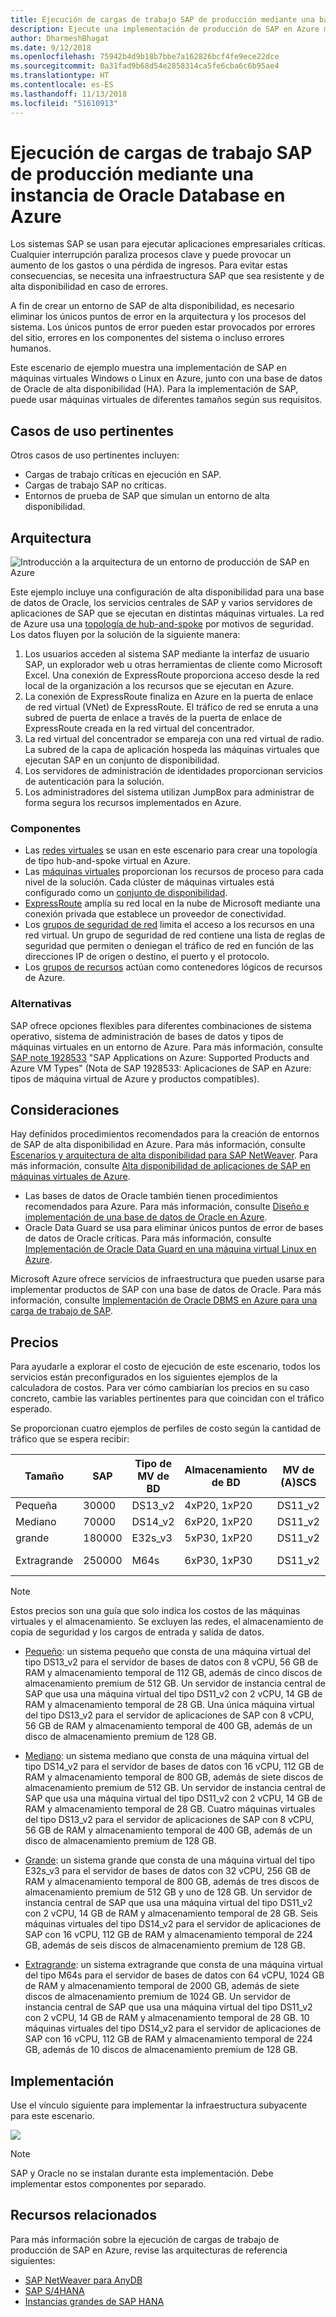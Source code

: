 ```yaml
---
title: Ejecución de cargas de trabajo SAP de producción mediante una base de datos de Oracle en Azure
description: Ejecute una implementación de producción de SAP en Azure mediante una base de datos de Oracle.
author: DharmeshBhagat
ms.date: 9/12/2018
ms.openlocfilehash: 75942b4d9b18b7bbe7a162826bcf4fe9ece22dce
ms.sourcegitcommit: 0a31fad9b68d54e2858314ca5fe6cba6c6b95ae4
ms.translationtype: HT
ms.contentlocale: es-ES
ms.lasthandoff: 11/13/2018
ms.locfileid: "51610913"
---
```

# <a name="running-sap-production-workloads-using-an-oracle-database-on-azure"></a>Ejecución de cargas de trabajo SAP de producción mediante una instancia de Oracle Database en Azure

Los sistemas SAP se usan para ejecutar aplicaciones empresariales críticas. Cualquier interrupción paraliza procesos clave y puede provocar un aumento de los gastos o una pérdida de ingresos. Para evitar estas consecuencias, se necesita una infraestructura SAP que sea resistente y de alta disponibilidad en caso de errores.

A fin de crear un entorno de SAP de alta disponibilidad, es necesario eliminar los únicos puntos de error en la arquitectura y los procesos del sistema. Los únicos puntos de error pueden estar provocados por errores del sitio, errores en los componentes del sistema o incluso errores humanos.

Este escenario de ejemplo muestra una implementación de SAP en máquinas virtuales Windows o Linux en Azure, junto con una base de datos de Oracle de alta disponibilidad (HA). Para la implementación de SAP, puede usar máquinas virtuales de diferentes tamaños según sus requisitos.

## <a name="relevant-use-cases"></a>Casos de uso pertinentes

Otros casos de uso pertinentes incluyen:

* Cargas de trabajo críticas en ejecución en SAP.
* Cargas de trabajo SAP no críticas.
* Entornos de prueba de SAP que simulan un entorno de alta disponibilidad.

## <a name="architecture"></a>Arquitectura

![Introducción a la arquitectura de un entorno de producción de SAP en Azure][architecture]

Este ejemplo incluye una configuración de alta disponibilidad para una base de datos de Oracle, los servicios centrales de SAP y varios servidores de aplicaciones de SAP que se ejecutan en distintas máquinas virtuales. La red de Azure usa una [topología de hub-and-spoke](/azure/architecture/reference-architectures/hybrid-networking/hub-spoke) por motivos de seguridad. Los datos fluyen por la solución de la siguiente manera:

1. Los usuarios acceden al sistema SAP mediante la interfaz de usuario SAP, un explorador web u otras herramientas de cliente como Microsoft Excel. Una conexión de ExpressRoute proporciona acceso desde la red local de la organización a los recursos que se ejecutan en Azure.
2. La conexión de ExpressRoute finaliza en Azure en la puerta de enlace de red virtual (VNet) de ExpressRoute. El tráfico de red se enruta a una subred de puerta de enlace a través de la puerta de enlace de ExpressRoute creada en la red virtual del concentrador.
3. La red virtual del concentrador se empareja con una red virtual de radio. La subred de la capa de aplicación hospeda las máquinas virtuales que ejecutan SAP en un conjunto de disponibilidad.
4. Los servidores de administración de identidades proporcionan servicios de autenticación para la solución.
5. Los administradores del sistema utilizan JumpBox para administrar de forma segura los recursos implementados en Azure.

### <a name="components"></a>Componentes

* Las [redes virtuales](/azure/virtual-network/virtual-networks-overview) se usan en este escenario para crear una topología de tipo hub-and-spoke virtual en Azure.
* Las [máquinas virtuales](/azure/virtual-machines/windows/overview) proporcionan los recursos de proceso para cada nivel de la solución. Cada clúster de máquinas virtuales está configurado como un [conjunto de disponibilidad](/azure/virtual-machines/windows/regions-and-availability#availability-sets).
* [ExpressRoute](/azure/expressroute/expressroute-introduction) amplía su red local en la nube de Microsoft mediante una conexión privada que establece un proveedor de conectividad.
* Los [grupos de seguridad de red](/azure/virtual-network/security-overview) limita el acceso a los recursos en una red virtual. Un grupo de seguridad de red contiene una lista de reglas de seguridad que permiten o deniegan el tráfico de red en función de las direcciones IP de origen o destino, el puerto y el protocolo. 
* Los [grupos de recursos](/azure/azure-resource-manager/resource-group-overview#resource-groups) actúan como contenedores lógicos de recursos de Azure.

### <a name="alternatives"></a>Alternativas

SAP ofrece opciones flexibles para diferentes combinaciones de sistema operativo, sistema de administración de bases de datos y tipos de máquinas virtuales en un entorno de Azure. Para más información, consulte [SAP note 1928533](https://launchpad.support.sap.com/#/notes/1928533) "SAP Applications on Azure: Supported Products and Azure VM Types" (Nota de SAP 1928533: Aplicaciones de SAP en Azure: tipos de máquina virtual de Azure y productos compatibles).

## <a name="considerations"></a>Consideraciones

Hay definidos procedimientos recomendados para la creación de entornos de SAP de alta disponibilidad en Azure. Para más información, consulte [Escenarios y arquitectura de alta disponibilidad para SAP NetWeaver](/azure/virtual-machines/workloads/sap/sap-high-availability-architecture-scenarios).
Para más información, consulte [Alta disponibilidad de aplicaciones de SAP en máquinas virtuales de Azure](/azure/virtual-machines/workloads/sap/high-availability-guide).
* Las bases de datos de Oracle también tienen procedimientos recomendados para Azure. Para más información, consulte [Diseño e implementación de una base de datos de Oracle en Azure](/azure/virtual-machines/workloads/oracle/oracle-design). 
* Oracle Data Guard se usa para eliminar únicos puntos de error de bases de datos de Oracle críticas. Para más información, consulte [Implementación de Oracle Data Guard en una máquina virtual Linux en Azure](/azure/virtual-machines/workloads/oracle/configure-oracle-dataguard).

Microsoft Azure ofrece servicios de infraestructura que pueden usarse para implementar productos de SAP con una base de datos de Oracle. Para más información, consulte [Implementación de Oracle DBMS en Azure para una carga de trabajo de SAP](/azure/virtual-machines/workloads/sap/dbms_guide_oracle).

## <a name="pricing"></a>Precios

Para ayudarle a explorar el costo de ejecución de este escenario, todos los servicios están preconfigurados en los siguientes ejemplos de la calculadora de costos. Para ver cómo cambiarían los precios en su caso concreto, cambie las variables pertinentes para que coincidan con el tráfico esperado.

Se proporcionan cuatro ejemplos de perfiles de costo según la cantidad de tráfico que se espera recibir:

|Tamaño|SAP|Tipo de MV de BD|Almacenamiento de BD|MV de (A)SCS|Almacenamiento de (A)SCS|Tipo de MV de aplicaciones|Almacenamiento de aplicaciones|Calculadora de precios de Azure|
|----|----|-------|-------|-----|---|---|--------|---------------|
|Pequeña|30000|DS13_v2|4xP20, 1xP20|DS11_v2|1x P10|DS13_v2|1x P10|[Pequeño](https://azure.com/e/45880ba0bfdf47d497851a7cf2650c7c)|
|Mediano|70000|DS14_v2|6xP20, 1xP20|DS11_v2|1x P10|4x DS13_v2|1x P10|[Mediano](https://azure.com/e/9a523f79591347ca9a48c3aaa1406f8a)|
grande|180000|E32s_v3|5xP30, 1xP20|DS11_v2|1x P10|6x DS14_v2|1x P10|[Grande](https://azure.com/e/f70fccf571e948c4b37d4fecc07cbf42)|
Extragrande|250000|M64s|6xP30, 1xP30|DS11_v2|1x P10|10x DS14_v2|1x P10|[Extragrande](https://azure.com/e/58c636922cf94faf9650f583ff35e97b)|

> [!NOTE]
> Estos precios son una guía que solo indica los costos de las máquinas virtuales y el almacenamiento. Se excluyen las redes, el almacenamiento de copia de seguridad y los cargos de entrada y salida de datos.

* [Pequeño](https://azure.com/e/45880ba0bfdf47d497851a7cf2650c7c): un sistema pequeño que consta de una máquina virtual del tipo DS13_v2 para el servidor de bases de datos con 8 vCPU, 56 GB de RAM y almacenamiento temporal de 112 GB, además de cinco discos de almacenamiento premium de 512 GB. Un servidor de instancia central de SAP que usa una máquina virtual del tipo DS11_v2 con 2 vCPU, 14 GB de RAM y almacenamiento temporal de 28 GB. Una única máquina virtual del tipo DS13_v2 para el servidor de aplicaciones de SAP con 8 vCPU, 56 GB de RAM y almacenamiento temporal de 400 GB, además de un disco de almacenamiento premium de 128 GB.

* [Mediano](https://azure.com/e/9a523f79591347ca9a48c3aaa1406f8a): un sistema mediano que consta de una máquina virtual del tipo DS14_v2 para el servidor de bases de datos con 16 vCPU, 112 GB de RAM y almacenamiento temporal de 800 GB, además de siete discos de almacenamiento premium de 512 GB. Un servidor de instancia central de SAP que usa una máquina virtual del tipo DS11_v2 con 2 vCPU, 14 GB de RAM y almacenamiento temporal de 28 GB. Cuatro máquinas virtuales del tipo DS13_v2 para el servidor de aplicaciones de SAP con 8 vCPU, 56 GB de RAM y almacenamiento temporal de 400 GB, además de un disco de almacenamiento premium de 128 GB.

* [Grande](https://azure.com/e/f70fccf571e948c4b37d4fecc07cbf42): un sistema grande que consta de una máquina virtual del tipo E32s_v3 para el servidor de bases de datos con 32 vCPU, 256 GB de RAM y almacenamiento temporal de 800 GB, además de tres discos de almacenamiento premium de 512 GB y uno de 128 GB. Un servidor de instancia central de SAP que usa una máquina virtual del tipo DS11_v2 con 2 vCPU, 14 GB de RAM y almacenamiento temporal de 28 GB. Seis máquinas virtuales del tipo DS14_v2 para el servidor de aplicaciones de SAP con 16 vCPU, 112 GB de RAM y almacenamiento temporal de 224 GB, además de seis discos de almacenamiento premium de 128 GB.

* [Extragrande](https://azure.com/e/58c636922cf94faf9650f583ff35e97b): un sistema extragrande que consta de una máquina virtual del tipo M64s para el servidor de bases de datos con 64 vCPU, 1024 GB de RAM y almacenamiento temporal de 2000 GB, además de siete discos de almacenamiento premium de 1024 GB. Un servidor de instancia central de SAP que usa una máquina virtual del tipo DS11_v2 con 2 vCPU, 14 GB de RAM y almacenamiento temporal de 28 GB. 10 máquinas virtuales del tipo DS14_v2 para el servidor de aplicaciones de SAP con 16 vCPU, 112 GB de RAM y almacenamiento temporal de 224 GB, además de 10 discos de almacenamiento premium de 128 GB.

## <a name="deployment"></a>Implementación

Use el vínculo siguiente para implementar la infraestructura subyacente para este escenario.

<a
href="https://portal.azure.com/#create/Microsoft.Template/uri/https%3A%2F%2Fraw.githubusercontent.com%2Fmspnp%2Fsolution-architectures%2Fmaster%2Fapps%2Fsap-3tier-distributed-ora%2Fazuredeploy.json" target="_blank">
    <img src="https://azuredeploy.net/deploybutton.png"/>
</a>

> [!NOTE]
> SAP y Oracle no se instalan durante esta implementación. Debe implementar estos componentes por separado.

## <a name="related-resources"></a>Recursos relacionados

Para más información sobre la ejecución de cargas de trabajo de producción de SAP en Azure, revise las arquitecturas de referencia siguientes:
* [SAP NetWeaver para AnyDB](/azure/architecture/reference-architectures/sap/sap-netweaver) 
* [SAP S/4HANA](/azure/architecture/reference-architectures/sap/sap-s4hana)
* [Instancias grandes de SAP HANA](/azure/architecture/reference-architectures/sap/hana-large-instances)

<!-- links -->
[architecture]: media/architecture-sap-production.png
